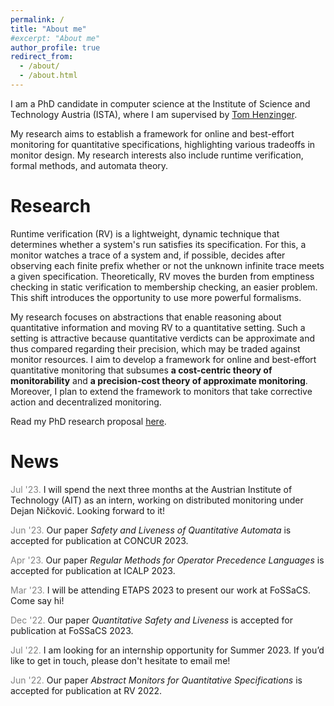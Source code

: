 ```yaml
---
permalink: /
title: "About me"
#excerpt: "About me"
author_profile: true
redirect_from: 
  - /about/
  - /about.html
---
```


I am a PhD candidate in computer science at the Institute of Science and Technology Austria (ISTA), where I am supervised by [Tom Henzinger](https://pub.ist.ac.at/~tah/).

My research aims to establish a framework for online and best-effort monitoring for quantitative specifications, highlighting various tradeoffs in monitor design. My research interests also include runtime verification, formal methods, and automata theory.

# Research

Runtime verification (RV) is a lightweight, dynamic technique that determines whether a system's run satisfies its specification. For this, a monitor watches a trace of a system and, if possible, decides after observing each finite prefix whether or not the unknown infinite trace meets a given specification. Theoretically, RV moves the burden from emptiness checking in static verification to membership checking, an easier problem. This shift introduces the opportunity to use more powerful formalisms.

My research focuses on abstractions that enable reasoning about quantitative information and moving RV to a quantitative setting. Such a setting is attractive because quantitative verdicts can be approximate and thus compared regarding their precision, which may be traded against monitor resources. I aim to develop a framework for online and best-effort quantitative monitoring that subsumes **a cost-centric theory of monitorability** and **a precision-cost theory of approximate monitoring**. Moreover, I plan to extend the framework to monitors that take corrective action and decentralized monitoring. 

Read my PhD research proposal [here](https://egesarac.github.io/files/proposal21.pdf).

# News

<span style="color:gray">Jul '23.</span> I will spend the next three months at the Austrian Institute of Technology (AIT) as an intern, working on distributed monitoring under Dejan Ničković. Looking forward to it!

<span style="color:gray">Jun '23.</span> Our paper *Safety and Liveness of Quantitative Automata* is accepted for publication at CONCUR 2023.

<span style="color:gray">Apr '23.</span> Our paper *Regular Methods for Operator Precedence Languages* is accepted for publication at ICALP 2023.

<span style="color:gray">Mar '23.</span> I will be attending ETAPS 2023 to present our work at FoSSaCS. Come say hi!

<span style="color:gray">Dec '22.</span> Our paper *Quantitative Safety and Liveness* is accepted for publication at FoSSaCS 2023.

<span style="color:gray">Jul '22.</span> I am looking for an internship opportunity for Summer 2023. If you’d like to get in touch, please don't hesitate to email me!

<span style="color:gray">Jun '22.</span> Our paper *Abstract Monitors for Quantitative Specifications* is accepted for publication at RV 2022.